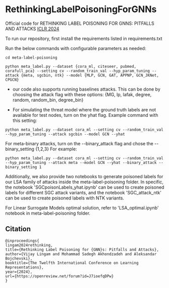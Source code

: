# RethinkingLabelPoisoningForGNNs
Official code for RETHINKING LABEL POISONING FOR GNNS: PITFALLS AND ATTACKS [ICLR 2024](https://openreview.net/pdf?id=J7ioefqDPw)

To run our repository, first install the requirements listed in requirements.txt


Run the below commands with configurable parameters as needed:

```
cd meta-label-poisoning

python meta_label.py --dataset {cora_ml, citeseer, pubmed, corafull_pca} --setting cv --random_train_val --hyp_param_tuning --attack {meta, sgcbin, ntk} --model {MLP, GCN, GAT, APPNP, GCN_JKNet, CPGCN}
```

* our code also supports running baselines attacks. This can be done by choosing the attack flag with these options: {MG, lp, lafak, degree, random, random_bin, degree_bin}

* For simulating the threat model where the ground truth labels are not available for test nodes, turn on the yhat flag. Example command with this setting:
```
python meta_label.py --dataset cora_ml --setting cv --random_train_val --hyp_param_tuning --attack sgcbin --model GCN --yhat
```

For meta-binary attacks, turn on the --binary_attack flag and chose the --binary_setting {1,2,3}
For example:
```
python meta_label.py --dataset cora_ml --setting cv --random_train_val --hyp_param_tuning --attack meta --model GCN --yhat --binary_attack --binary_setting 1
```

Additionally, we also provide two notebooks to generate poisoned labels for our LSA family of attacks inside the meta-label-poisoning folder. In specific, the notebook 'SGCpoisonLabels_yhat.ipynb' can be used to create poisoned labels for different SGC attack variants, and the notebook 'SGC_attack_ntk' can be used to create poisoned labels with NTK variants.

For Linear Surrogate Models optimal solution, refer to 'LSA_optimal.ipynb' notebook in meta-label-poisoning folder.

## Citation

```
@inproceedings{
lingam2024rethinking,
title={Rethinking Label Poisoning for {GNN}s: Pitfalls and Attacks},
author={Vijay Lingam and Mohammad Sadegh Akhondzadeh and Aleksandar Bojchevski},
booktitle={The Twelfth International Conference on Learning Representations},
year={2024},
url={https://openreview.net/forum?id=J7ioefqDPw}
}
```


